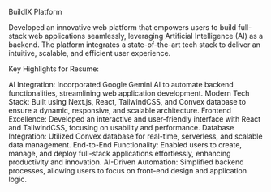 BuildIX Platform

Developed an innovative web platform that empowers users to build full-stack web applications seamlessly, leveraging Artificial Intelligence (AI) as a backend. The platform integrates a state-of-the-art tech stack to deliver an intuitive, scalable, and efficient user experience.

Key Highlights for Resume:

AI Integration: Incorporated Google Gemini AI to automate backend functionalities, streamlining web application development.
Modern Tech Stack: Built using Next.js, React, TailwindCSS, and Convex database to ensure a dynamic, responsive, and scalable architecture.
Frontend Excellence: Developed an interactive and user-friendly interface with React and TailwindCSS, focusing on usability and performance.
Database Integration: Utilized Convex database for real-time, serverless, and scalable data management.
End-to-End Functionality: Enabled users to create, manage, and deploy full-stack applications effortlessly, enhancing productivity and innovation.
AI-Driven Automation: Simplified backend processes, allowing users to focus on front-end design and application logic.
